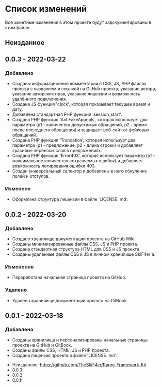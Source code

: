 # Список изменений
Все заметные изменения в этом проекте будут задокументированы в этом файле.

## Неизданное

## 0.0.3 - 2022-03-22
### Добавлено
- Созданы информационные комментарии в CSS, JS, PHP файлах проекта с названием и ссылкой на GitHub проекта, указание автора, указание авторских прав, указание лицензии и возможность удалённого подключения.
- Создана JS функция 'clock', которая показывает текущее время и дату.
- Добавлена стандартная PHP функция 'session_start'.
- Создана PHP функция 'AntiFakeAppeals', которая использует два параметра (p1 - количество допустимых обращений, p2 - время после последнего обращения) и защищает веб-сайт от фейковых обращений.
- Создана PHP функция 'Truncation', которая использует два параметра (p1 - предложение, p2 - длина строки) и добавляет красивые переносы слов в предложениях.
- Создана PHP функция 'Error403', которая использует параметр (p1 - максимальное количество сохраняемых ошибок) и добавляет возможность логирования ошибки 403.
- Создан универсальный селектор и добавлены в него обнуление полей и отступов.
### Изменено
- Оформлена структура лицензии в файле 'LICENSE. md'.

## 0.0.2 - 2022-03-20
### Добавлено
- Создано хранилище документации проекта на GitHub Wiki.
- Созданы минимизированные файлы CSS, JS и PHP проекта.
- Создана стандартная структура HTML для CSS и JS проекта.
- Созданы удалённые файлы CSS и JS в личном хранилище SkiF4er'a.
### Измененно
- Переработана начальная страница проекта на GitHub.
### Удалено
- Удалено хранилище документации проекта на GitBook.

## 0.0.1 - 2022-03-18
### Добавлено
- Созданы хранилища и персонализированы начальные страницы проекта на GitHub и GitBook.
- Созданы файлы CSS, HTML, JS и PHP проекта.
- Создана лицензия проекта в файле 'LICENSE. md'.

+ Неизданное: https://github.com/TheSkiF4er/Rarog-Framework-Kit
+ 0.0.3:
+ 0.0.2:
+ 0.0.1: 
